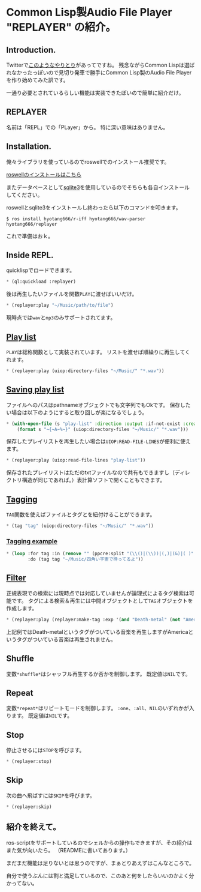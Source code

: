 # Common Lisp製Audio File Player "REPLAYER" の紹介。
## Introduction.
Twitterで[このようなやりとり](https://twitter.com/KTakahiro1729/status/1255761609563111427)があってですね。
残念ながらCommon Lispは選ばれなかったっぽいので見切り発車で勝手にCommon Lisp製のAudio File Playerを作り始めてみた訳です。

一通り必要とされているらしい機能は実装できたぽいので簡単に紹介だけ。

## REPLAYER
名前は「REPL」での「PLayer」から。
特に深い意味はありません。

## Installation.
俺々ライブラリを使っているのでroswellでのインストール推奨です。

[roswellのインストールはこちら](https://github.com/roswell/roswell/wiki/Installation)

またデータベースとして[sqlite3](https://sqlite.org/index.html)を使用しているのでそちらも各自インストールしてください。

roswellとsqlite3をインストールし終わったら以下のコマンドを叩きます。

```shell
$ ros install hyotang666/r-iff hyotang666/wav-parser hyotang666/replayer
```

これで準備はおｋ。

## Inside REPL.

quicklispでロードできます。

```lisp
* (ql:quickload :replayer)
```

後は再生したいファイルを関数`PLAY`に渡せばいいだけ。

```lisp
* (replayer:play "~/Music/path/to/file")
```

現時点では`wav`と`mp3`のみサポートされてます。

## [Play list](https://twitter.com/KTakahiro1729/status/1255740954679496704)
`PLAY`は総称関数として実装されています。
リストを渡せば順繰りに再生してくれます。

```lisp
* (replayer:play (uiop:directory-files "~/Music/" "*.wav"))
```

## [Saving play list](https://twitter.com/KTakahiro1729/status/1255740954679496704)
ファイルへのパスはpathnameオブジェクトでも文字列でもOkです。
保存したい場合は以下のようにすると取り回しが楽になるでしょう。

```lisp
* (with-open-file (s "play-list" :direction :output :if-not-exist :create)
    (format s "~{~A~%~}" (uiop:directory-files "~/Music/" "*.wav")))
```

保存したプレイリストを再生したい場合は`UIOP:READ-FILE-LINES`が便利に使えます。

```lisp
* (replayer:play (uiop:read-file-lines "play-list"))
```

保存されたプレイリストはただのtxtファイルなので共有もできますし（ディレクトリ構造が同じであれば。）表計算ソフトで開くこともできます。

## [Tagging](https://twitter.com/KTakahiro1729/status/1255751612691169280)
`TAG`関数を使えばファイルとタグとを紐付けることができます。

```lisp
* (tag "tag" (uiop:directory-files "~/Music/" "*.wav"))
```

### [Tagging example](https://twitter.com/KTakahiro1729/status/1255752412553338880)

```lisp
* (loop :for tag :in (remove "" (ppcre:split "(\\()|(\\))|(,)|(&)|( )" "原村和(小清水亜美), 宮永咲(植田佳奈), 染谷まこ(白石涼子), 片岡優希(釘宮理恵) & 竹井久(伊藤静)"))
        :do (tag tag "~/Music/四角い宇宙で待ってるよ"))
```

## [Filter](https://twitter.com/KTakahiro1729/status/1255753010019356673)

正規表現での検索には現時点では対応していませんが論理式によるタグ検索は可能です。
タグによる検索＆再生には中間オブジェクトとして`TAG`オブジェクトを作成します。

```lisp
* (replayer:play (replayer:make-tag :exp '(and "Death-metal" (not "America"))))
```

上記例ではDeath-metalというタグがついている音楽を再生しますがAmericaというタグがついている音楽は再生されません。

## Shuffle

変数`*shuffle*`はシャッフル再生するか否かを制御します。
既定値は`NIL`です。

## Repeat

変数`*repeat*`はリピートモードを制御します。
`:one`、`:all`、`NIL`のいずれかが入ります。
既定値は`NIL`です。

## Stop
停止させるには`STOP`を呼びます。

```lisp
* (replayer:stop)
```

## Skip
次の曲へ飛ばすには`SKIP`を呼びます。

```lisp
* (replayer:skip)
```

## 紹介を終えて。
ros-scriptをサポートしているのでシェルからの操作もできますが、その紹介はまた気が向いたら。
（READMEに書いてあります。）

まだまだ機能は足りないとは思うのですが、まぁとりあえずはこんなところで。

自分で使うぶんには割と満足しているので、このあと何をしたらいいのかよく分かってない。
